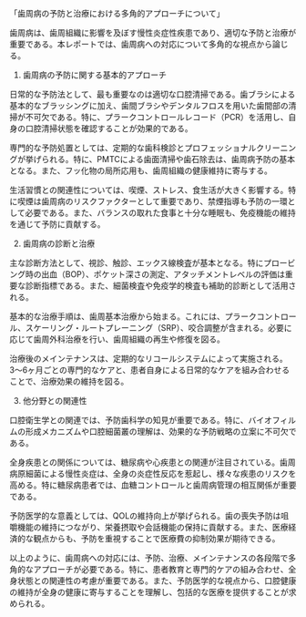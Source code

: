 「歯周病の予防と治療における多角的アプローチについて」

歯周病は、歯周組織に影響を及ぼす慢性炎症性疾患であり、適切な予防と治療が重要である。本レポートでは、歯周病への対応について多角的な視点から論じる。

1. 歯周病の予防に関する基本的アプローチ

日常的な予防法として、最も重要なのは適切な口腔清掃である。歯ブラシによる基本的なブラッシングに加え、歯間ブラシやデンタルフロスを用いた歯間部の清掃が不可欠である。特に、プラークコントロールレコード（PCR）を活用し、自身の口腔清掃状態を確認することが効果的である。

専門的な予防処置としては、定期的な歯科検診とプロフェッショナルクリーニングが挙げられる。特に、PMTCによる歯面清掃や歯石除去は、歯周病予防の基本となる。また、フッ化物の局所応用も、歯周組織の健康維持に寄与する。

生活習慣との関連性については、喫煙、ストレス、食生活が大きく影響する。特に喫煙は歯周病のリスクファクターとして重要であり、禁煙指導も予防の一環として必要である。また、バランスの取れた食事と十分な睡眠も、免疫機能の維持を通じて予防に貢献する。

2. 歯周病の診断と治療

主な診断方法として、視診、触診、エックス線検査が基本となる。特にプロービング時の出血（BOP）、ポケット深さの測定、アタッチメントレベルの評価は重要な診断指標である。また、細菌検査や免疫学的検査も補助的診断として活用される。

基本的な治療手順は、歯周基本治療から始まる。これには、プラークコントロール、スケーリング・ルートプレーニング（SRP）、咬合調整が含まれる。必要に応じて歯周外科治療を行い、歯周組織の再生や修復を図る。

治療後のメインテナンスは、定期的なリコールシステムによって実施される。3〜6ヶ月ごとの専門的なケアと、患者自身による日常的なケアを組み合わせることで、治療効果の維持を図る。

3. 他分野との関連性

口腔衛生学との関連では、予防歯科学の知見が重要である。特に、バイオフィルムの形成メカニズムや口腔細菌叢の理解は、効果的な予防戦略の立案に不可欠である。

全身疾患との関係については、糖尿病や心疾患との関連が注目されている。歯周病原細菌による慢性炎症は、全身の炎症性反応を惹起し、様々な疾患のリスクを高める。特に糖尿病患者では、血糖コントロールと歯周病管理の相互関係が重要である。

予防医学的な意義としては、QOLの維持向上が挙げられる。歯の喪失予防は咀嚼機能の維持につながり、栄養摂取や会話機能の保持に貢献する。また、医療経済的な観点からも、予防を重視することで医療費の抑制効果が期待できる。

以上のように、歯周病への対応には、予防、治療、メインテナンスの各段階で多角的なアプローチが必要である。特に、患者教育と専門的ケアの組み合わせ、全身状態との関連性の考慮が重要である。また、予防医学的な視点から、口腔健康の維持が全身の健康に寄与することを理解し、包括的な医療を提供することが求められる。